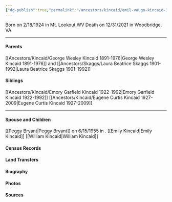 ```yaml
---
{"dg-publish":true,"permalink":"/ancestors/kincaid/emil-vaugn-kincaid-1924-2021/","tags":["Emil-Kincaid"]}
---
```


Born on  2/18/1924 in Mt. Lookout,WV
Death on 12/31/2021 in Woodbridge, VA

---
#### Parents

[[Ancestors/Kincaid/George Wesley Kincaid 1891-1976\|George Wesley Kincaid 1891-1976]] and [[Ancestors/Skaggs/Laura Beatrice Skaggs 1901-1992\|Laura Beatrice Skaggs 1901-1992]]
#### Siblings
[[Ancestors/Kincaid/Emory Garfield Kincaid 1922-1992\|Emory Garfield Kincaid 1922-1992]]
[[Ancestors/Kincaid/Eugene Curtis Kincaid 1927-2009\|Eugene Curtis Kincaid 1927-2009]]

---
#### Spouse and Children
[[Peggy Bryant\|Peggy Bryant]]  on 6/15/1955 in <!-- link to place -->.
[[Emily Kincaid\|Emily Kincaid]]
[[William Kincaid\|William Kincaid]]

#### Census Records

#### Land Transfers

#### Biography

#### Photos

#### Sources

